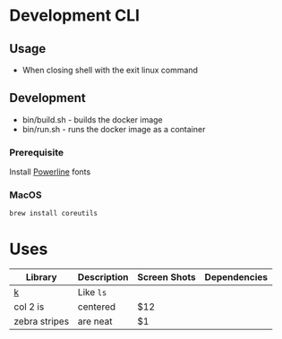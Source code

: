 # Development CLI



## Usage
* When closing shell with the exit linux command

## Development
* bin/build.sh - builds the docker image
* bin/run.sh - runs the docker image as a container

### Prerequisite
Install [Powerline](https://github.com/powerline/fonts) fonts

### MacOS
```
brew install coreutils
```

# Uses
| Library                                 | Description | Screen Shots | Dependencies |
| --------------------------------------- | ----------- | ------------ | ------------ |
| [k](https://github.com/supercrabtree/k) | Like `ls`   |              |              |
| col 2 is                                | centered    | $12          |              |
| zebra stripes                           | are neat    | $1           |              |

